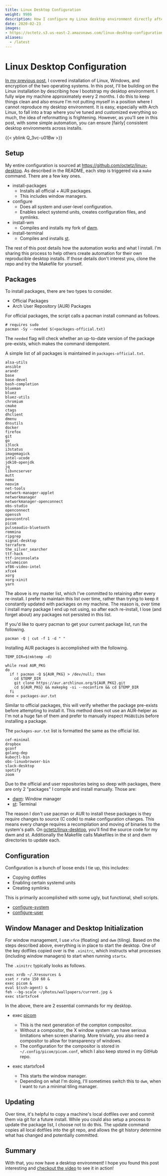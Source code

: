 ```yaml
---
title: Linux Desktop Configuration
weight: 9986
description: How I configure my Linux desktop environment directly after an install.
date: 2020-02-23
images:
- https://octetz.s3.us-east-2.amazonaws.com/linux-desktop-configuration/title-card.png
aliases:
  - /latest
---
```


# Linux Desktop Configuration

[In my previous post](../2020-2-16-arch-windows-install), I covered installation
of Linux, Windows, and encryption of the two operating systems. In this
post, I'll be building on the Linux installation by describing how I bootstrap
my desktop environment.  I fully wipe my machine approximately every 2 months. I
do this to keep things clean and also ensure I'm not putting myself in a
position where I cannot reproduce my desktop environment. It is easy, especially
with Arch Linux, to fall into a trap where you've tuned and customized
everything so much, the idea of reformatting is frightening. However, as you'll
see in this post, with some simple automation, you can ensure [fairly]
consistent desktop environments across installs.

{{< yblink Q_3vc-u01Bw >}}

## Setup

My entire configuration is sourced at https://github.com/octetz/linux-desktop.
As described in the README, each step is triggered via a `make` command. There
are a few key ones.

* install-packages
  * Installs all official + AUR packages.
  * This includes window managers.
* configure
  * Does all system and user-level configuration.
  * Enables select systemd units, creates configuration files, and symlinks.
* install-wm
  * Compiles and installs my fork of [dwm](https://dwm.suckless.org).
* install-terminal
  * Compiles and installs [st](https://st.suckless.org).

The rest of this post details how the automation works and what I install. I'm
sharing this process to help others create automation for their own
reproducible desktop installs. If
those details don't interest you, clone the repo and try the
Makefile for yourself.

## Packages

To install packages, there are two types to consider.

* Official Packages
* Arch User Repository (AUR) Packages

For official packages, the script calls a pacman install command as follows.

```
# requires sudo
pacman -Sy --needed $(<packages-official.txt)
```

The `needed` flag will check whether an up-to-date version of the package
pre-exists, which makes the command idempotent.

A simple list of all packages is maintained in `packages-official.txt`.

```
alsa-utils
ansible
arandr
base
base-devel
bash-completion
blueman
bluez
bluez-utils
chromium
cmake
ctags
dhclient
dmenu
dnsutils
docker
firefox
git
go
i3lock
i3status
imagemagick
intel-ucode
jdk10-openjdk
jq
libvncserver
mutt
nemo
neovim
net-tools
network-manager-applet
networkmanager
networkmanager-openconnect
obs-studio
openconnect
openssh
pavucontrol
picom
pulseaudio-bluetooth
remmina
ripgrep
signal-desktop
terraform
the_silver_searcher
ttf-hack
ttf-inconsolata
volumeicon
xf86-video-intel
xfce4
xorg
xorg-xinit
yarn
```

The above is my master list, which I've committed to retaining after every
re-install. I prefer to maintain this list over time, rather than trying to keep
it constantly updated with packages on my machine. The reason is, over time I
install many package I end up not using, so after each re-install, I lose (and
forget about) any packages not persisted in this list.

If you'd like to query pacman to get your current package list, run the
following.

```
pacman -Q | cut -f 1 -d " "
```

Installing AUR packages is accomplished with the following.

```
TEMP_DIR=$(mktemp -d)

while read AUR_PKG
do
  if ! pacman -Q ${AUR_PKG} > /dev/null; then 
    cd $TEMP_DIR
    git clone https://aur.archlinux.org/${AUR_PKG}.git
    cd ${AUR_PKG} && makepkg -si --noconfirm && cd $TEMP_DIR
  fi
done < packages-aur.txt
```

Similar to official packages, this will verify whether the package pre-exists
before attempting to install it. This method does not use an AUR-helper as I'm
not a huge fan of them and prefer to manually inspect `PKGBUILD`s before
installing a package.

The `packages-aur.txt` list is formatted the same as the official list.

```
cef-minimal
dropbox
gconf
golang-dep
kubectl-bin
obs-linuxbrowser-bin
slack-desktop
spotify
zoom
```

Due to the official and user repositories being so deep with packages, there are
only 2 "packages" I compile and install manually. Those are:

* [dwm](https://dwm.suckless.org): Window manager
* [st](https://st.suckless.org): Terminal

The reason I don't use pacman or AUR to install these packages is they require
changes to source (C code) to make configuration changes. This means every
change requires a recompilation and moving of binaries to the system's path. On
[octetz/linux-desktop](https://github.com/octetz/linux-desktop), you'll find
the source code for my dwm and st. Additionally the Makefile calls Makefiles in
the st and dwm directories to update each.

## Configuration

Configuration is a bunch of loose ends I tie up, this includes:

* Copying dotfiles
* Enabling certain systemd units
* Creating symlinks

This is primarily accomplished with some ugly, but functional, shell scripts.

* [configure-system](https://github.com/octetz/linux-desktop/blob/5d8f672b9ca75f9855841dfebd8ad5d0713e61c8/pkg/configure-system.sh#L1)
* [configure-user](https://github.com/octetz/linux-desktop/blob/5d8f672b9ca75f9855841dfebd8ad5d0713e61c8/pkg/configure-user.sh#L1)

## Window Manager and Desktop Initialization

For window management, I use `xfce` (floating) and `dwm` (tiling). Based on the
steps described above, everything is in place to start the desktop. One of the
key dotfiles copied over is the `.xinitrc`, which instructs what processes
(including window managers) to start when running `startx`.

The `.xinitrc` typically looks as follows.

```
exec xrdb ~/.Xresources &
xset r rate 150 60 &
exec picom &
eval $(ssh-agent) &
feh --bg-scale ~/photos/wallpapers/current.jpg &
exec startxfce4
```

In the above, there are 2 essential commands for my desktop.

* exec [picom](https://wiki.archlinux.org/index.php/Picom)
  * This is the next generation of the compton compositor.
  * Without a compositor, the X window system can have serious limitations when
    screen sharing. More trivially, you also need a compositor to allow for
    transparency of windows.
  * The configuration for the compositor is stored in
    `~/.config/picom/picom.conf`, which I also keep stored in my GitHub repo.

* exec startxfce4
  * This starts the window manager.
  * Depending on what I'm doing, I'll sometimes switch this to `dwm`, when I
    want to run a minimal tiling manager.

## Updating

Over time, it's helpful to copy a machine's local dotfiles over and commit them
via git for a future install. While you could also setup a process to update the
package list, I choose not to do this. The update command copies all local
dotfiles into the git repo, and allows the git history determine what has
changed and potentially committed.

## Summary

With that, you now have a desktop environment! I hope you found this post
interesting and [checkout the video](https://youtu.be/Q_3vc-u01Bw) to see it in action!
